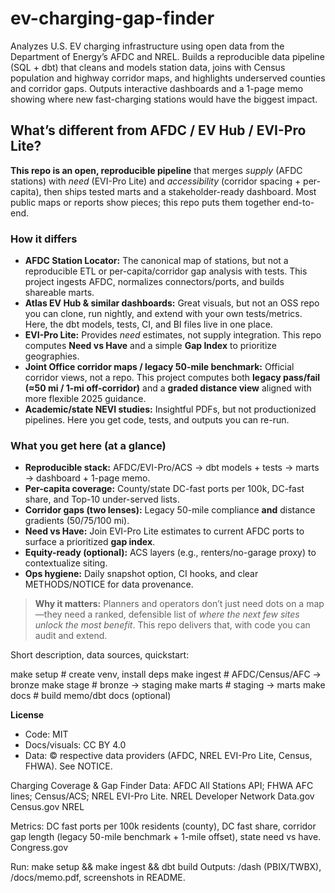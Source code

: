 # ev-charging-gap-finder

Analyzes U.S. EV charging infrastructure using open data from the Department of Energy’s AFDC and NREL. Builds a reproducible data pipeline (SQL + dbt) that cleans and models station data, joins with Census population and highway corridor maps, and highlights underserved counties and corridor gaps. Outputs interactive dashboards and a 1-page memo showing where new fast-charging stations would have the biggest impact.


## What’s different from AFDC / EV Hub / EVI-Pro Lite?

**This repo is an open, reproducible pipeline** that merges *supply* (AFDC stations) with *need* (EVI-Pro Lite) and *accessibility* (corridor spacing + per-capita), then ships tested marts and a stakeholder-ready dashboard. Most public maps or reports show pieces; this repo puts them together end-to-end.

### How it differs
- **AFDC Station Locator:** The canonical map of stations, but not a reproducible ETL or per-capita/corridor gap analysis with tests. This project ingests AFDC, normalizes connectors/ports, and builds shareable marts.
- **Atlas EV Hub & similar dashboards:** Great visuals, but not an OSS repo you can clone, run nightly, and extend with your own tests/metrics. Here, the dbt models, tests, CI, and BI files live in one place.
- **EVI-Pro Lite:** Provides *need* estimates, not supply integration. This repo computes **Need vs Have** and a simple **Gap Index** to prioritize geographies.
- **Joint Office corridor maps / legacy 50-mile benchmark:** Official corridor views, not a repo. This project computes both **legacy pass/fail (≈50 mi / 1-mi off-corridor)** and a **graded distance view** aligned with more flexible 2025 guidance.
- **Academic/state NEVI studies:** Insightful PDFs, but not productionized pipelines. Here you get code, tests, and outputs you can re-run.

### What you get here (at a glance)
- **Reproducible stack:** AFDC/EVI-Pro/ACS → dbt models + tests → marts → dashboard + 1-page memo.
- **Per-capita coverage:** County/state DC-fast ports per 100k, DC-fast share, and Top-10 under-served lists.
- **Corridor gaps (two lenses):** Legacy 50-mile compliance **and** distance gradients (50/75/100 mi).
- **Need vs Have:** Join EVI-Pro Lite estimates to current AFDC ports to surface a prioritized **gap index**.
- **Equity-ready (optional):** ACS layers (e.g., renters/no-garage proxy) to contextualize siting.
- **Ops hygiene:** Daily snapshot option, CI hooks, and clear METHODS/NOTICE for data provenance.

> **Why it matters:** Planners and operators don’t just need dots on a map—they need a ranked, defensible list of *where the next few sites unlock the most benefit*. This repo delivers that, with code you can audit and extend.






Short description, data sources, quickstart:

make setup          # create venv, install deps
make ingest         # AFDC/Census/AFC → bronze
make stage          # bronze → staging
make marts          # staging → marts
make docs           # build memo/dbt docs (optional)

**License**
- Code: MIT
- Docs/visuals: CC BY 4.0
- Data: © respective data providers (AFDC, NREL EVI-Pro Lite, Census, FHWA). See NOTICE.

Charging Coverage & Gap Finder
Data: AFDC All Stations API; FHWA AFC lines; Census/ACS; NREL EVI-Pro Lite. 
NREL Developer Network
Data.gov
Census.gov
NREL

Metrics: DC fast ports per 100k residents (county), DC fast share, corridor gap length (legacy 50-mile benchmark + 1-mile offset), state need vs have. 
Congress.gov

Run: make setup && make ingest && dbt build
Outputs: /dash (PBIX/TWBX), /docs/memo.pdf, screenshots in README.

